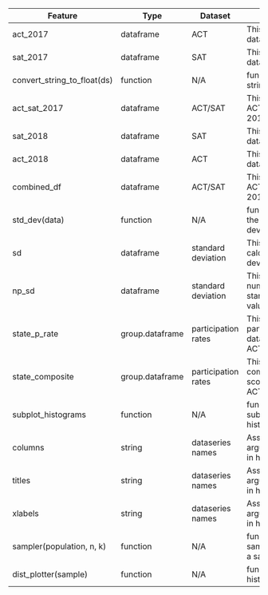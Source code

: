 |Feature|Type|Dataset|Description|
|---|---|---|---|
|act_2017|dataframe|ACT|This stores the ACT data for 2017| 
|sat_2017|dataframe|SAT|This stores the SAT data for 2017| 
|convert_string_to_float(ds)|function|N/A|function to convert string to float|
|act_sat_2017|dataframe|ACT/SAT|This stores the ACT/SAT data for 2017|
|sat_2018|dataframe|SAT|This stores the SAT data for 2018|
|act_2018|dataframe|ACT|This store the ACT data for 2018|
|combined_df|dataframe|ACT/SAT|This stores the ACT/SAT data for 2017 & 2018|
|std_dev(data)|function|N/A|function to calculate the standard deviation|
|sd|dataframe|standard deviation|This stores the calculated standard deviation values|
|np_sd|dataframe|standard deviation|This stores the numpy calculated standard deviation values|
|state_p_rate|group.dataframe|participation rates|This stores the participation rates data series for ACT/SAT/2017/2018|
|state_composite|group.dataframe|participation rates|This stores the composite/total score data series for ACT/SAT/2017/2018|
|subplot_histograms|function|N/A|function to plot out subplots of histograms|
|columns|string|dataseries names|Assigning values for arguents to be used in histogram function|
|titles|string|dataseries names|Assigning values for arguents to be used in histogram function|
|xlabels|string|dataseries names|Assigning values for arguents to be used in histogram function|
|sampler(population, n, k)|function|N/A|function to generate sample means from a sample population|
|dist_plotter(sample)|function|N/A|function to plot a histogram|